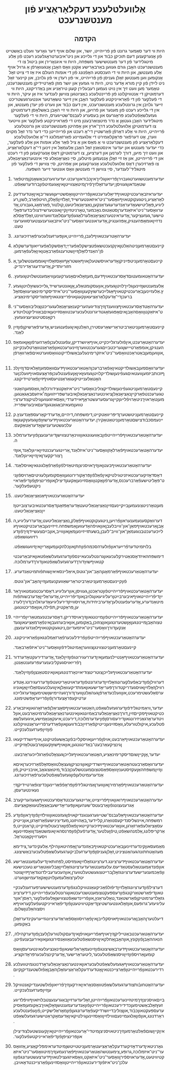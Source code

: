 <h1 align='center' dir='rtl'>אַלװעלטלעכע דעקלאַראַציע פֿון מענטשנרעכט</h1>
<h2 align='center' dir='rtl'>הקדמה</h2>
<p align='center' dir='rtl'>היות װי דער סאַמער גרונט פֿון פֿרײַהײט, יושר, און שלום אױף דער גאָרער װעלט באַשטײט פֿון אָנערקענען דעם תּוכיקן כּבֿוד און די גלײַכע און ניט־איבערטראָגלעכע רעכט פֿון אַלע מיטגלידער פֿון דער מענטשישער משפּחה,
היות װי איגנאָרירן און ביטול צו די מענטשנרעכט האָבן גורם געװען באַרבאַרישע אַקטן װאָס האָבן אָנגעװאָרפֿן אַ גרױל אױף אַלע מענטשן, און היות װי די העכסטע האָפֿנונג פֿון די אומות העולם איז אַז די צײַט זאָל אָנקומען װען מענטשן זאָלן געניסן פֿון פֿרײַהײט, אי פֿון רעדן אי פֿון גלױבן, און קײנער זאָל ניט לײַדן פֿון קײן מורא אָדער נױט,
היות װי געזעץ און יושר מוזן פֿאַרטײדיקן מענטשנרעכט, טאָמער מען װעט זיך אין נױט נעמען רעבעלירן קעגן טיראַניע און באַדריקונג,
היות װי דערמוטיקן די אַנטװיקלונג פֿון פֿרײַנטלעכע באַציונגען צװישן לענדער איז אַן עיקר,
היות װי די פֿעלקער פֿון די פֿאַראײניקטע פֿעלקער האָבן אין זײער טשאַרטער אונטערגעשטריכט זײער גלױבן אין גרונטלעכע מענטשנרעכט, אין דעם כּבֿוד און װערט פֿון יעדן מענטש, און אין די גלײַכע רעכט פֿון מענער און פֿרױען, און היות װי זײ האָבן באַשלאָסן דערמוטיקן געזעלשאַפֿטלעכע פּראָגרעס און בעסערע לעבנס־שטײגערס,
היות װי די פֿעלקער מיטגלידער האָבן געטאָן אַ נדר מיטצואַרבעטן מיט די פֿאַראײניקטע פֿעלקער און װײַטער צו דערמוטיקן אַלװעלטלעכע דרך־ארץ און אָפּהיטן מענטשנרעכט און גרונטלעכע פֿרײַהײט,
היות װי אַלע דאַרפֿן פֿאַרשטײן די־אָ רעכט און פֿרײַהײטן כּדי דער נדר זאָל מקוים װערן,
אָט דערפֿאַר
פּראָקלאַמירט די אַלגעמײנע פֿאַרזאַמלונג
די־אָ אַלװעלטלעכע דעקלאַראַציע פֿון מענטשנרעכט װי אַ מאָס און אַ ציל פֿאַר אַלע אומות און אַלע פֿעלקער, כּדי יעדער מענטש און יעדער אינסטאַנץ זאָל האָבן אַלעמאָל אין זינען די־אָ דעקלאַראַציע, און װעט זיך מיִען, דורך לערנען און דערציִען, צו דערמוטיקן דאָס אָנערקענען פֿון די רעכט און די פֿרײַהײטן, און אַז זײ זאָלן אָננעמען מיטלען, סײַ נאַציאָנאַלע סײַ אינטערנאַציאָנאַלע, צו פֿאַרזיכערן דאָס אַלװעלטלעכע אָנערקענען און אָפּהיטן, סײַ צװישן די פֿעלקער פֿון מיטגליד־לענדער, סײַ צװישן די מענטשן װאָס אונטער זײער השפּעה.</p>
<ol>
  <li>
    <p dir='rtl'>יעדערמענטשװערטגעבױרןפֿרײַאוןגלײַךאיןכּבֿודאוןרעכט.יעדערװערטבאַשאָנקןמיטפֿאַרשטאַנדאוןגעװיסן;יעדערזאָלזיךפֿירןמיטאַצװײטןאיןאַגעמיטפֿוןברודערשאַפֿט.</p>
  </li>
  <li>
    <p dir='rtl'>יעדעראיזבאַרעכטיקטאױףדיאַלערעכטאוןפֿרײַהײטןװאָסשטײעןגעשריבןאיןאָטדערדעקלאַראַציע,ניטגעקוקטאױףװאָסער־ניט־איזאונטערשײד,זאָלזײַןפֿאָלק,הױטפֿאַרב,לשון,רעליגיע,פּאָליטישעאָדעראַנדערעגעדאַנקען,נאַציאָנאַליטעט,קולטור,פֿאַרמאָג,געבורט,אָדערװאָסער־ניט־איזאַנדערןסטאַטוס.נאָכמער,טאָרניטזײַןקײןאונטערשײדצוליבדערפּאָליטישער,געזעציקער,אָדעראינטערנאַציאָנאַלערלאַגעפֿוןדעםלאַנדװוּערװױנט,זאָלדאָסלאַנדזײַןאומאָפּהענגיק,אָפּהענגיק,אָדעראונטערװאָסער־ניט־איזבאַגרענעצטערסוּװערעניטעט.</p>
  </li>
  <li>
    <p dir='rtl'>יעדערהאָטרעכטאױףלעבן,פֿרײַהײט,אוןפּערזענלעכערפֿאַרזיכערונג.</p>
  </li>
  <li>
    <p dir='rtl'>קײנעםטאָרמעןניטהאַלטןאיןקנעכטשאַפֿטצישקלאַפֿערײַ;דאָסשקלאַפֿערײַאוןדערשקלאַפֿן־האַנדלזאָלןזײַןשטרענגפֿאַרבאָטןאיןאַלעפֿאָרמען.</p>
  </li>
  <li>
    <p dir='rtl'>קײנעםטאָרמעןניטפּײַניקןאָדעראױסשטעלןאױףאַשטראָףװאָסזאָלזײַןאוממענטשלעך,אַחזוריותדיק,אָדערדעגראַדירנדיק.</p>
  </li>
  <li>
    <p dir='rtl'>יעדערהאָטאומעטוםדאָסרעכטאױףדעם,מעןזאָלאיםאָנערקענעןװיאַמענטשלױטןגעזעץ.</p>
  </li>
  <li>
    <p dir='rtl'>אַלעמענטשןזײַנעןגלײַךלױטןגעזעץ,אוןעסקומטאַלע,אָןאונטערשײד,גלײַכעשוץלױטןגעזעץ.אַלעזײַנעןבאַרעכטיקטאױףאַגלײַכערשוץקעגןװאָסער־ניט־איזדיסקרימינאַציעװאָסזאָלברעכןדי־אָדעקלאַראַציעאוןקעגןאױפֿרײצונגאױףאַזאַדיסקרימינאַציע.</p>
  </li>
  <li>
    <p dir='rtl'>יעדערהאָטדאָסרעכטאױףצוװענדןזיךצודיגעהעריקענאַציאָנאַלעגעריכטןצוליבװאָסער־ניט־איזאַקטןװאָסהאָבןאיםאָפּגעזאָגטדיגרונטלעכערעכטװאָסזײַנעןאיםבאַװיליקטלױטדערקאָנסטיטוציעציגעזעץ.</p>
  </li>
  <li>
    <p dir='rtl'>קײנעםטאָרמעןניטאַרביטראַרישאַרעסטירן,האַלטןאיןגעפֿענגעניש,אָדערפֿאַרשיקןפֿוןזײַןלאַנד.</p>
  </li>
  <li>
    <p dir='rtl'>יעדערהאָטאַרעכט,איןפֿולערגלײַכקײט,אױףאַיושרדיקן,עפֿענטלעכןפֿאַרהערפֿוןאַןאומאָפּהענגיקן,אומפּאַרטײיִשןגעריכטבײַםגערעכנטװערןזײַנערעכטאוןפֿאַראַנטװאָרטלעכקײטן,אוןװעןמעןבאַטראַכטװאָסער־ניט־איזקרימינעלעבאַשולדיקונגװאָסװערטאיםפֿאַרװאָרפֿן.</p>
  </li>
  <li>
    <p dir='rtl'>יעדערװאָסמעןבאַשולדיקטאיןאַפֿאַרברעכןהאָטאַרעכטאױףדעםװאָסמעןזאָלאיםדןזײַןלכּףזכותביזמעןװעטאיםגעפֿינעןשולדיקלױטןגעזעץאיןאַןעפֿענטלעכןפּראָצעסאױףװעלכןערהאָטאַלענײטיקעגאַראַנטיעסאױףזײַןפֿאַרטײדיקונג.</p>
    <p dir='rtl'>קײנעםטאָרמעןניטגעפֿינעןשולדיקצוליבװאָסער־ניט־איזאַקטצידורכלאָז,װאָסמעןהאָטניטגערעכנטפֿאַרקײןנאַציאָנאַלןציאינטערנאַציאָנאַלןאיבערשפּרײַזװעןמ׳איזעסבאַגאַנגען.מעןטאָראױךניטאַרױפֿלײגןקײןגרעסערעשטראָףאײדערדי,װאָסאיזגעװעןגילטיקצודערצײַטװעןמעאיזבאַגאַנגעןדעםאיבערשפּרײַז.</p>
  </li>
  <li>
    <p dir='rtl'>קײנעםטאָרמעןניטשטערןדיפּריװאַטקײט,דימשפּחה,דיהײם,אָדערדיקאָרעספּאָנדענץ.קײנעמסכּבֿודצישםטאָרמעןניטאַטאַקירן.יעדערהאָטאַרעכטאױףדערשוץפֿוןגעזעץקעגןאַזעלכעשטערענישןאָדעראַטאַקעס.</p>
  </li>
  <li>
    <p dir='rtl'>יעדערהאָטאַרעכטאױףפֿרײַהײטפֿוןבאַװעגונגאוןװױנאָרטצװישןדיגרענעצןפֿוןיעדערמלוכה.</p>
    <p dir='rtl'>יעדערהאָטאַרעכטאױףפֿאַרלאָזןװאָסער־ניט־איזלאַנד,אַרײַנגערעכנטזײַןאײגןלאַנד,אוןזיךצוריקקערןאיןזײַןאײגןלאַנד.</p>
  </li>
  <li>
    <p dir='rtl'>יעדערהאָטאַרעכטאױףבעטןאוןזיךאױסניצןמיטאַזילפֿוןפֿאַרפֿאָלגונגאיןאױסלאַנד.</p>
    <p dir='rtl'>דאָסדאָזיקערעכטאיזניטגילטיקאיןפֿאַלפֿוןפּראָקורירונגעןװאָסקומעןלעגיטיםאַרױספֿוןניט־פּאָליטישעפֿאַרברעכנס,אָדערפֿוןאַקטןװאָסזײַנעןאַקעגןדיצילןאוןפּרינציפּןפֿוןדיפֿאַראײניקטעפֿעלקער.</p>
  </li>
  <li>
    <p dir='rtl'>יעדערהאָטאַרעכטאױףאַנאַציאָנאַליטעט.</p>
    <p dir='rtl'>מעןטאָרניטצונעמעןבײַקײנעםזײַןנאַציאָנאַליטעטאָדעראָפּזאָגןדאָסרעכטאיבערצובײַטןזײַןנאַציאָנאַליטעט.</p>
  </li>
  <li>
    <p dir='rtl'>דערװאַקסענעמענעראוןפֿרױען,ניטגעקוקטאױףפֿאָלק,נאַציאָנאַליטעט,אָדעררעליגיע,האָבןאַרעכטאױףמאַן־און־װײַבלעבןאוןאױפֿהאָדעװעןאַמשפּחה.זײזײַנעןבאַרעכטיקטאױףגלײַכערעכטבנוגעמאַן־און־װײַב־לעבן,בשעתזײזײַנעןמאַןאוןװײַב,אוןבײַםצעשײדןזיךפֿוןדערזיװעגשאַפֿט.</p>
    <p dir='rtl'>בלױזמיטדערפֿרײַעראוןפֿולערהסכּמהפֿוןחתןאוןכּלהקעןמעןאַרײַןאיןזיװעגשאַפֿט.</p>
    <p dir='rtl'>דימשפּחהאיזדאָסנאַטירקלעכעאוןגרונטלעכעאײנספֿוןדערגעזעלשאַפֿטאוןאיזבאַרעכטיקטאױףשוץדורךדערגעזעלשאַפֿטאוןדורךדערמלוכה.</p>
  </li>
  <li>
    <p dir='rtl'>יעדערהאָטאַרעכטאױףפֿאַרמאָגןהאָב־און־גוטס,איאַלײנסאיאיןשותּפֿותמיטאַנדערע.</p>
    <p dir='rtl'>פֿוןקײנעםטאָרמעןניטאַרביטראַרישאַװעקנעמעןזײַןהאָב־און־גוטס.</p>
  </li>
  <li>
    <p dir='rtl'>יעדערהאָטאַרעכטאױףפֿרײַהײטפֿוןטראַכטן,געװיסן,אוןרעליגיע.דאָסרעכטנעמטאױךאַרײַןדיפֿרײַהײטאױףאיבערבײַטןרעליגיעאוןגלױבןאוןדיפֿרײַהײט,אָדעראַלײןאָדערבשותּפֿותמיטאַנדערע,אָדערעפֿענטלעךאָדערביחידות,אַרױסװײַזןדירעליגיעאָדערגלױבןדורךלערנען,פּראַקטיק,תּפֿילה,אוןאָפּריכטונגען.</p>
  </li>
  <li>
    <p dir='rtl'>יעדערהאָטאַרעכטאױףפֿרײַהײטפֿוןמײנונגאוןזיךאױסדריקן.דאָסרעכטנעמטאַרײַןפֿרײַהײטצוהאָבןמײנונגעןאָןשטערונגעןאוןצוזוכן,באַקומען,אוןאיבערגעבןאינפֿאָרמאַציעאוןגעדאַנקעןדורךװאָסער־ניט־איזמעדיום,ניטגעקוקטאױףלאַנדגרענעצן.</p>
  </li>
  <li>
    <p dir='rtl'>יעדערהאָטאַרעכטאױףפֿרײַהײטפֿוןפֿרידלעכערפֿאַרזאַמלונגאוןפֿאַראײניקונג.</p>
    <p dir='rtl'>קײנעםטאָרמעןניטצװינגןצוװערןאַמיטגלידפֿוןװאָסער־ניט־איזפֿאַרבאַנד.</p>
  </li>
  <li>
    <p dir='rtl'>יעדערהאָטאַרעכטאױףאָנטײלנעמעןאיןדעררעגירונגפֿוןזײַןלאַנד,אָדערדירעקטאָדערדורךפֿרײַאױסגעקליבענערעפּרעזענטאַנטן.</p>
    <p dir='rtl'>יעדערהאָטאַרעכטאױףגלײַכןצוטריטצודיאײַנאָרדנונגעןאוןאינסטאַנצןפֿוןזײַןלאַנד.</p>
    <p dir='rtl'>דערװילןפֿוןדיבאַפֿעלקערונגזאָלזײַןדערגרונטפֿוןדעראױטאָריטעטפֿוןדעררעגירונג.אָטדערװילןזאָלזײַןאױסגעדריקטדורךפּעריאָדישעאוןאמתדיקעװאַלןאיןװעלכעעסזאָלזײַןאַןאוניװערסאַלעשטימרעכט,אוןװעלכעדאַרפֿןגעהאַלטןװערןדורךגעהײמישןשטימעןאָדערגלײַכװערטיקעפּראָצעדורןפֿוןפֿרײַעראָפּשטימונג.</p>
  </li>
  <li>
    <p dir='rtl'>יעדער,װיאַמיטגלידפֿוןדערגעזעלשאַפֿט,האָטאַרעכטאױףסאָציאַלןפֿאַרזאָרגאוןאיזבאַרעכטיקטאױףמקייםזײַן,דורךנאַציאָנאַלערבאַמיונגאוןאינטערנאַציאָנאַלערמיטאַרבעט,אוןלױטדעראָרגאַניזירונגאוןדירעסורסןפֿוןיעדערמלוכה,דירעכט,איעקאָנאָמישע,איגעזעלשאַפֿטלעכע,איקולטורעלע,װאָסזײַנעןנײטיקפֿאַרזײַןכּבֿודװעגןאוןפֿאַרדערפֿרײַעראַנטװיקלונגפֿוןזײַןפּערזענלעכקײט.</p>
  </li>
  <li>
    <p dir='rtl'>יעדערהאָטאַרעכטאױףאַרבעט,אױפֿןפֿרײַעןאױסקלײַבפֿוןבאַשעפֿטיקונג,אױףיושרדיקעאוןגינציקעאַרבעט־באַדינגונגען,אוןאױףשוץקעגןאַרבעטלאָזיקײט.</p>
    <p dir='rtl'>יעדער,אָןקײןשוםדיסקרימינאַציע,האָטאַרעכטאױףגלײַכןגעצאָלטפֿאַרגלײַכעראַרבעט.</p>
    <p dir='rtl'>יעדערװאָסאַרבעטהאָטאַרעכטאױףיושרדיקןאוןגינציקןגעצאָלטװאָסזאָלפֿאַרזיכערןאיםאוןזײַןמשפּחהאַןעקזיסטענץװאָספּאַסטצוםמענטשלעכןכּבֿוד,מיטאַצוגאָב,אױבנײטיק,פֿוןאַנדערעמיטלעןפֿוןגעזעלשאַפֿטלעכערפֿאַרזיכערונג.</p>
    <p dir='rtl'>יעדערהאָטאַרעכטאױףפֿאָרמירןאוןװערןאַמיטגלידפֿוןפּראָפֿפֿאַרײנעןכּדיצופֿאַרטײדיקןזײַנעאינטערעסן.</p>
  </li>
  <li>
    <p dir='rtl'>יעדערהאָטאַרעכטאױףרואוןאױףפֿרײַצײַט,אַרײַנגערעכנטדאָסרעכטאױףאַגעהעריקערבאַגרענעצונגפֿוןאַרבעטס־שעהעןאוןפּעריאָדישעבאַצאָלטעװאַקאַציעס.</p>
  </li>
  <li>
    <p dir='rtl'>יעדערהאָטאַרעכטאױףאַלעבנס־שטײגערגענוגנדיקאױפֿןגעזונטאוןװױלזײַןפֿוןזיךאוןפֿוןדערמשפּחה,אײַנשליסנדיקעסנװאַרג,קלײדער,באַהױזונג,מעדיצינישעפֿאַרזאָרגן,אוןנײטיקעסאָציאַלעפֿאַרזאָרגן,אוןאַרעכטאױףזיכערקײטאיןפֿאַלפֿוןאַרבעטלאָזיקײט,קראַנקײט,פֿאַרקריפּלונג,אַלמנהשאַפֿט,טיפֿןעלטער,אָדערפֿעלןפֿוןפּרנסהאיןאומשטאַנדןװאָסזײַנעןאױסערזײַןקאָנטראָל.</p>
    <p dir='rtl'>מאַמעסאוןקינדערזײַנעןבאַרעכטיקטאױףבאַזונדערןאָפּהיטאוןהילף.אַלעקינדער,צידימאַמעהאָטחתונהגעהאַטציניט,זאָלןגעניסןפֿוןדערזעלביקערגעזעלשאַפֿטלעכערבאַשיצונג.</p>
  </li>
  <li>
    <p dir='rtl'>יעדערהאָטאַרעכטאױףדערציונג.דערציונגזאָלזײַןאומזיסט,לפּחותאיןדיעלעמענטאַרישעאוןפֿונדאַמענטאַלעסטאַדיעס.עלעמענטאַרעדערציונגזאָלזײַןאָבליגאַטאָריש.טעכנישעאוןפֿאַכמענערישעדערציונגזאָלןברײטצוגעשטעלטװערן,אוןהעכערעבילדונגדאַרףזײַןצוטריטלעךצואַלעמעןלױטןאַקאַדעמישןװערט.</p>
    <p dir='rtl'>דערצילפֿוןדערציונגזאָלזײַןדיפֿולפֿאַכיקעאַנטװיקלונגפֿוןדערמענטשישערפּערזענלעכקײטאוןדיפֿאַרשטאַרקונגפֿוןרעספּעקטצומענטשנרעכטאוןגרונטלעכעפֿרײַהײטן.דידערציונגזאָלדערמוטיקןפֿאַרשטאַנד,טאָלעראַנץ,אוןפֿרײַנדשאַפֿטצװישןאַלעפֿעלקער,ראַסן־אוןרעליגיעזע־גרופּעס,אוןזאָלאונטערשטיצןדיאַקטיװיטעטןפֿוןדיפֿאַראײניקטעפֿעלקעראױףאױסצוהאַלטןשלום.</p>
    <p dir='rtl'>דיעלטערןהאָבןאַרעכטאױףאױסקלײַבןאיןפֿאָרױסװאָספֿאַראַדערציונגזײערעקינדערזאָלןבאַקומען.</p>
  </li>
  <li>
    <p dir='rtl'>יעדערהאָטאַרעכטבאַטײליקןזיךאױףאַפֿרײַעןאױפֿןאיןדעםקולטורעלןלעבןפֿוןדערקהילה,הנאההאָבןפֿוןקונץ,אוןהאָבןאַחלקאיןװיסנשאַפֿטלעכעאַװאַנסירונגעןאוןאירעבענעפֿיטן.</p>
    <p dir='rtl'>יעדערהאָטאַרעכטאױףדערבאַשיצונגפֿוןזײַנעמאָראַלישעאוןפֿינאַנציעלעאינטערעסןװאָסקומעןאַרױספֿוןזײַןװיסנשאַפֿטלעכער,ליטעראַרישער,אָדערקינצלעכערפּראָדוקציע.</p>
  </li>
  <li>
    <p dir='rtl'>יעדערהאָטאַרעכטאױףאַגעזעלשאַפֿטלעכעראוןאינטערנאַציאָנאַלעראָרדנונגמיטװעלכערדירעכטאוןפֿרײַהײטןפֿאַרצײכנטאיןאָטדערדעקלאַראַציעזאָלןהאָבןאַפֿולשטענדיקןקיום.</p>
  </li>
  <li>
    <p dir='rtl'>יעדערהאָטחובֿותצודערגעזעלשאַפֿטװאָסנאָראיןאירקעןזיךפֿרײַאוןפֿולשטענדיקאַנטװיקלעןזײַןפּערזענלעכקײט.</p>
    <p dir='rtl'>בײַםאױסניצןזיךמיטזײַנערעכטאוןפֿרײַהײטן,זאָליעדערזײַןבאַגרענעצטבלױזאױףװיפֿלדיגעזעץזאָלבאַשטימעןכּדידירעכטאוןפֿרײַהײטןפֿוןאַנדערעמענטשןזאָלןאױךבאַקומעןפּאַסיקערעספּעקטאוןכּבֿוד,אוןצוליבדייושרדיקעפֿאָדערונגעןפֿוןמאָראַלישקײט,פֿוןעפֿענטלעכעראָרדנונג,אוןפֿוןאַלגעמײנעםװױלזײַןװאָסזײַנעןגילטיקאיןאַדעמאָקראַטישערגעזעלשאַפֿט.</p>
    <p dir='rtl'>איןקײןשוםפֿאַלטאָרמעןזיךניטאױסניצןמיטדי־אָרעכטאוןפֿרײַהײטןאיןקעגנשטעלצודיצילןאוןפּרינציפּןפֿוןדיפֿאַראײניקטעפֿעלקער.</p>
  </li>
  <li>
    <p dir='rtl'>גאָרניטאיןדערדאָזיקערדעקלאַראַציעטאָרמעןניטטײַטשןמיטדעראימפּליקאַציע,אַזװאָסער־ניט־איזמלוכה,גרופּע,צימענטשהאָטאַרעכטאױףפֿאַרנעמעןזיךמיטװאָסער־ניט־איזאַקטיװיטעט,אָדעראױספֿירןװאָסער־ניט־איזאַקט,װאָסאיזגעצילטאױףדערצעשטערונגפֿוןװעלכן־ניט־איזפֿוןדירעכטאוןפֿרײַהײטןװאָסזײַנעןפֿאַרצײכנטדאָאױבן.</p>
  </li>
</ol>